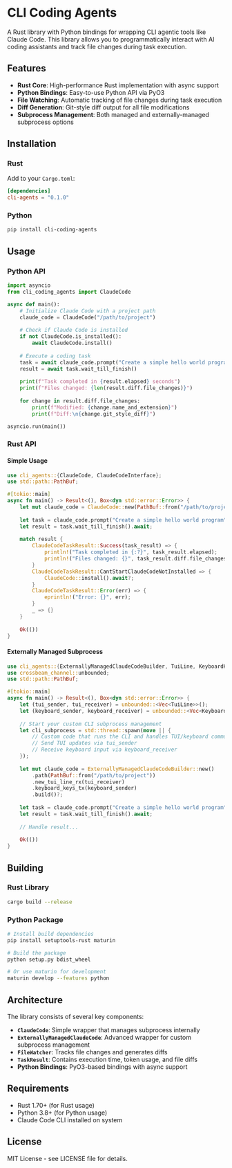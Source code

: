 # CLI Coding Agents

A Rust library with Python bindings for wrapping CLI agentic tools like Claude Code. This library allows you to programmatically interact with AI coding assistants and track file changes during task execution.

## Features

- **Rust Core**: High-performance Rust implementation with async support
- **Python Bindings**: Easy-to-use Python API via PyO3
- **File Watching**: Automatic tracking of file changes during task execution
- **Diff Generation**: Git-style diff output for all file modifications
- **Subprocess Management**: Both managed and externally-managed subprocess options

## Installation

### Rust

Add to your `Cargo.toml`:

```toml
[dependencies]
cli-agents = "0.1.0"
```

### Python

```bash
pip install cli-coding-agents
```

## Usage

### Python API

```python
import asyncio
from cli_coding_agents import ClaudeCode

async def main():
    # Initialize Claude Code with a project path
    claude_code = ClaudeCode("/path/to/project")
    
    # Check if Claude Code is installed
    if not ClaudeCode.is_installed():
        await ClaudeCode.install()
    
    # Execute a coding task
    task = await claude_code.prompt("Create a simple hello world program")
    result = await task.wait_till_finish()
    
    print(f"Task completed in {result.elapsed} seconds")
    print(f"Files changed: {len(result.diff.file_changes)}")
    
    for change in result.diff.file_changes:
        print(f"Modified: {change.name_and_extension}")
        print(f"Diff:\n{change.git_style_diff}")

asyncio.run(main())
```

### Rust API

#### Simple Usage

```rust
use cli_agents::{ClaudeCode, ClaudeCodeInterface};
use std::path::PathBuf;

#[tokio::main]
async fn main() -> Result<(), Box<dyn std::error::Error>> {
    let mut claude_code = ClaudeCode::new(PathBuf::from("/path/to/project"));
    
    let task = claude_code.prompt("Create a simple hello world program").await;
    let result = task.wait_till_finish().await;
    
    match result {
        ClaudeCodeTaskResult::Success(task_result) => {
            println!("Task completed in {:?}", task_result.elapsed);
            println!("Files changed: {}", task_result.diff.file_changes.len());
        }
        ClaudeCodeTaskResult::CantStartClaudeCodeNotInstalled => {
            ClaudeCode::install().await?;
        }
        ClaudeCodeTaskResult::Error(err) => {
            eprintln!("Error: {}", err);
        }
        _ => {}
    }
    
    Ok(())
}
```

#### Externally Managed Subprocess

```rust
use cli_agents::{ExternallyManagedClaudeCodeBuilder, TuiLine, KeyboardKey};
use crossbeam_channel::unbounded;
use std::path::PathBuf;

#[tokio::main]
async fn main() -> Result<(), Box<dyn std::error::Error>> {
    let (tui_sender, tui_receiver) = unbounded::<Vec<TuiLine>>();
    let (keyboard_sender, keyboard_receiver) = unbounded::<Vec<KeyboardKey>>();
    
    // Start your custom CLI subprocess management
    let cli_subprocess = std::thread::spawn(move || {
        // Custom code that runs the CLI and handles TUI/keyboard communication
        // Send TUI updates via tui_sender
        // Receive keyboard input via keyboard_receiver
    });
    
    let mut claude_code = ExternallyManagedClaudeCodeBuilder::new()
        .path(PathBuf::from("/path/to/project"))
        .new_tui_line_rx(tui_receiver)
        .keyboard_keys_tx(keyboard_sender)
        .build()?;
    
    let task = claude_code.prompt("Create a simple hello world program").await;
    let result = task.wait_till_finish().await;
    
    // Handle result...
    
    Ok(())
}
```

## Building

### Rust Library

```bash
cargo build --release
```

### Python Package

```bash
# Install build dependencies
pip install setuptools-rust maturin

# Build the package
python setup.py bdist_wheel

# Or use maturin for development
maturin develop --features python
```

## Architecture

The library consists of several key components:

- **`ClaudeCode`**: Simple wrapper that manages subprocess internally
- **`ExternallyManagedClaudeCode`**: Advanced wrapper for custom subprocess management
- **`FileWatcher`**: Tracks file changes and generates diffs
- **`TaskResult`**: Contains execution time, token usage, and file diffs
- **Python Bindings**: PyO3-based bindings with async support

## Requirements

- Rust 1.70+ (for Rust usage)
- Python 3.8+ (for Python usage)
- Claude Code CLI installed on system

## License

MIT License - see LICENSE file for details.